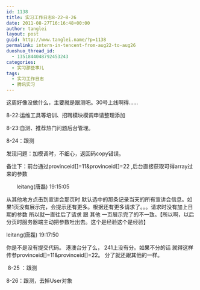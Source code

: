 ```yaml
---
id: 1138
title: 实习工作日志8-22—8-26
date: 2011-08-27T16:16:48+00:00
author: tanglei
layout: post
guid: http://www.tanglei.name/?p=1138
permalink: intern-in-tencent-from-aug22-to-aug26
duoshuo_thread_id:
  - 1351844048792453243
categories:
  - 实习那些事儿
tags:
  - 实习工作日志
  - 腾讯实习
---
```

这周好像没做什么，主要就是跟测吧。30号上线啊得……

8-22:运维工具等培训、招聘模块模调申请整理添加

8-23:自测、推荐热门问题后台管理。

8-24：跟测

发现问题：加模调时，不细心，返回码copy错误。

备注下：前台通过provinceid[]=11&provinceid[]=22 ,后台直接获取可得array过来的参数

<p align="left">
         leitang(唐磊) 19:15:05
</p>

<p align="left">
  从其他地方点击到宣讲会那页时 默认选中的那条记录当天的所有宣讲会信息。如果1页没有展示完，会提示还有更多。根据还有更多请求了。。。请求时没有加上日期的参数 所以就一直往后了请求 跟 其他 一页展示完了的不一致。【所以啊，以后分页时服务器端主动把参数吐出去。这个是经验这个是经验】
</p>

<p align="left">
  leitang(唐磊) 19:17:50
</p>

<p align="left">
  你是不是没有提交代码。 港澳台分了么， 241上没有分。如果不分的话 就得这样传参provinceid[]=11&provinceid[]=22。 分了就还跟其他的一样。
</p>

<p align="left">
   8-25 ：跟测
</p>

<p align="left">
  8-26：跟测，去掉User对象
</p>
